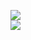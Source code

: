 [![](https://img.shields.io/badge/Made%20With-Github%20Spray-lightgrey.svg?style=for-the-badge&logo=github)](https://github.com/Annihil/github-spray#3510)  
[![](https://i.imgur.com/2DrTn0Z.gif)](https://github.com/Annihil/github-spray)